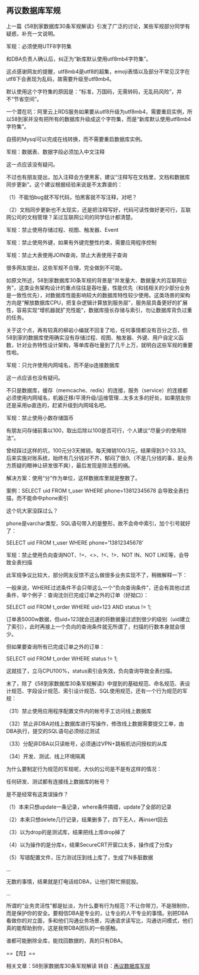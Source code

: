 ## 再议数据库军规
上一篇《58到家数据库30条军规解读》引发了广泛的讨论，某些军规部分同学有疑惑，补充一文说明。

 

军规：必须使用UTF8字符集

和DBA负责人确认后，纠正为“新库默认使用utf8mb4字符集”。

这点感谢网友的提醒，utf8mb4是utf8的超集，emoji表情以及部分不常见汉字在utf8下会表现为乱码，故需要升级至utf8mb4。

默认使用这个字符集的原因是：“标准，万国码，无需转码，无乱码风险”，并不“节省空间”。



一个潜在坑：阿里云上RDS服务如果要从utf8升级为utf8mb4，需要重启实例，所以58到家并没有把所有的数据库升级成这个字符集，而是“新库默认使用utf8mb4字符集”。



自搭的Mysql可以完成在线转换，而不需要重启数据库实例。

 

军规：数据表、数据字段必须加入中文注释

这一点应该没有疑问。

不过也有朋友提出，加入注释会方便黑客，建议“注释写在文档里，文档和数据库同步更新”。这个建议根据经验来说是不太靠谱的：

（1）不能怕bug就不写代码，怕黑客就不写注释，对吧？

（2）文档同步更新也不太现实，还是把注释写好，代码可读性做好更可行，互联网公司的文档管理？呆过互联网公司的同学估计都清楚。

 

军规：禁止使用存储过程、视图、触发器、Event

军规：禁止使用外键，如果有外键完整性约束，需要应用程序控制

军规：禁止大表使用JOIN查询，禁止大表使用子查询

很多网友提出，这些军规不合理，完全做到不可能。



如原文所述，58到家数据库30条军规的背景是“并发量大、数据量大的互联网业务”，这类业务架构设计的重点往往是吞吐量，性能优先（和钱相关的少部分业务是一致性优先），对数据库性能影响较大的数据库特性较少使用。这类场景的架构方向是“解放数据库CPU，把复杂逻辑计算放到服务层”，服务层具备更好的扩展性，容易实现“增机器就扩充性能”，数据库擅长存储与索引，勿让数据库背负过重的任务。

 

关于这个点，再有较真的柳岩小编就不回复了哈，任何事情都没有百分之百，但58到家的数据库使用确实没有存储过程、视图、触发器、外键、用户自定义函数，针对业务特性设计架构，等单库吞吐量到了几千上万，就明白这些军规的重要性啦。

 

军规：只允许使用内网域名，而不是ip连接数据库

这一点应该也没有疑问。

不只是数据库，缓存（memcache、redis）的连接，服务（service）的连接都必须使用内网域名，机器迁移/平滑升级/运维管理…太多太多的好处，如果朋友你还是采用ip直连的，赶紧升级到内网域名吧。

 

军规：禁止使用小数存储国币

有朋友问存储前乘以100，取出后除以100是否可行，个人建议“尽量少的使用除法”。



曾经踩过这样的坑，100元分3天摊销，每天摊销100/3元，结果得到3个33.33。后来实施对账系统，始终有几分钱对不齐，郁闷了很久（不是几分钱的事，是业务方质疑的眼神让研发很不爽），最后发现是除法惹的祸。

解决方案：使用“分”作为单位，这样数据库里就是整数了。

 

案例：SELECT uid FROM t_user WHERE phone=13812345678 会导致全表扫描，而不能命中phone索引

这个坑大家没踩过么？

phone是varchar类型，SQL语句带入的是整形，故不会命中索引，加个引号就好了：

SELECT uid FROM t_user WHERE phone=’13812345678’

 

军规：禁止使用负向查询NOT、!=、<>、!<、!>、NOT IN、NOT LIKE等，会导致全表扫描

此军规争议比较大，部分网友反馈不这么做很多业务实现不了，稍微解释一下：

一般来说，WHERE过滤条件不会只带这么一个“负向查询条件”，还会有其他过滤条件，举个例子：查询沈剑已完成订单之外的订单（好拗口）：

SELECT oid FROM t_order WHERE uid=123 AND status != 1;



订单表5000w数据，但uid=123就会迅速的将数据量过滤到很少的级别（uid建立了索引），此时再接上一个负向的查询条件就无所谓了，扫描的行数本身就会很少。



但如果要查询所有已完成订单之外的订单：

SELECT oid FROM t_order WHERE status != 1;

这就挂了，立马CPU100%，status索引会失效，负向查询导致全表扫描。

 

末了，除了《58到家数据库30条军规解读》中提到的基础规范、命名规范、表设计规范、字段设计规范、索引设计规范、SQL使用规范，还有一个行为规范的军规：

（31）禁止使用应用程序配置文件内的帐号手工访问线上数据库

（32）禁止非DBA对线上数据库进行写操作，修改线上数据需要提交工单，由DBA执行，提交的SQL语句必须经过测试

（33）分配非DBA以只读帐号，必须通过VPN+跳板机访问授权的从库

（34）开发、测试、线上环境隔离

 

为什么要制定行为规范的军规呢，大伙的公司是不是有这样的情况：

任何研发、测试都有连接线上数据库的帐号？

是不是经常有这类误操作？

（1）本来只想update一条记录，where条件搞错，update了全部的记录

（2）本来只想delete几行记录，结果删多了，四下无人，再insert回去

（3）以为drop的是测试库，结果把线上库drop掉了

（4）以为操作的是分库x，结果SecureCRT开窗口太多，操作成了分库y

（5）写错配置文件，压力测试压到线上库了，生成了N多脏数据

…

无数的事情，结果就是打电话给DBA，让他们帮忙擦屁股。

…

所谓的“业务灵活性”都是扯淡，为什么要有行为规范？不让你带刀，不是限制你，而是保护你的安全。要相信DBA是专业的，让专业的人干专业的事情。别把DBA看做你的对立面，多和他们沟通业务场景，沟通请求读写比，沟通访问模式，他们真的能帮助到你，这是我带DBA团队的一些感触。

 

谁都可能删除全库，能找回数据的，真的只有DBA。

==【完】==

相关文章：58到家数据库30条军规解读
转自：[再议数据库军规](https://mp.weixin.qq.com/s?__biz=MjM5ODYxMDA5OQ==&mid=2651959910&idx=1&sn=6b6853b70dbbe6d689a12a4a60b84d8b&chksm=bd2d07ba8a5a8eac6783bac951dba345d865d875538755fe665a5daaf142efe670e2c02b7c71&scene=21#wechat_redirect)
